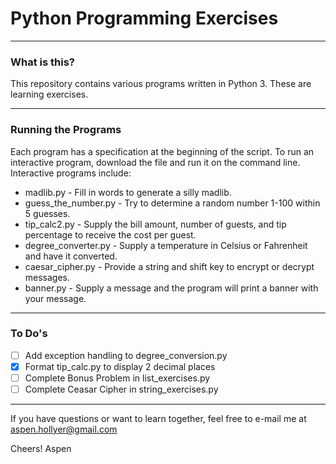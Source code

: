 # Python Programming Exercises

---------
### What is this?

This repository contains various programs written in Python 3. These are learning exercises.

-------
### Running the Programs

Each program has a specification at the beginning of the script. To run an interactive program, download the file and run it on the command line. Interactive programs include:

* madlib.py - Fill in words to generate a silly madlib.
* guess_the_number.py - Try to determine a random number 1-100 within 5 guesses.
* tip_calc2.py - Supply the bill amount, number of guests, and tip percentage to receive the cost per guest.
* degree_converter.py - Supply a temperature in Celsius or Fahrenheit and have it converted.
* caesar_cipher.py - Provide a string and shift key to encrypt or decrypt messages.
* banner.py - Supply a message and the program will print a banner with your message.

---------
### To Do's

- [ ] Add exception handling to degree_conversion.py
- [x] Format tip_calc.py to display 2 decimal places
- [ ] Complete Bonus Problem in list_exercises.py
- [ ] Complete Ceasar Cipher in string_exercises.py

----------
If you have questions or want to learn together, feel free to e-mail me at aspen.hollyer@gmail.com

Cheers!
Aspen
